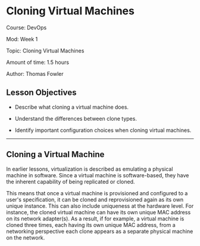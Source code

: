 # **Cloning Virtual Machines**

Course: DevOps

Mod: Week 1

Topic: Cloning Virtual Machines

Amount of time: 1.5 hours

Author: Thomas Fowler

## **Lesson Objectives**

* Describe what cloning a virtual machine does.

* Understand the differences between clone types.

* Identify important configuration choices when cloning virtual machines.

--------------------------------------------

## **Cloning a Virtual Machine**

In earlier lessons, virtualization is described as emulating a physical
machine in software. Since a virtual machine is software-based, they
have the inherent capability of being replicated or cloned.

This means that once a virtual machine is provisioned and configured to
a user's specification, it can be cloned and reprovisioned again as
its own unique instance. This can also include uniqueness at the
hardware level. For instance, the cloned virtual machine can have its
own unique MAC address on its network adapter(s). As a result, if for
example, a virtual machine is cloned three times, each having its own
unique MAC address, from a networking perspective each clone
appears as a separate physical machine on the network.
